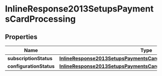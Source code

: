 
# InlineResponse2013SetupsPaymentsCardProcessing

## Properties
Name | Type | Description | Notes
------------ | ------------- | ------------- | -------------
**subscriptionStatus** | [**InlineResponse2013SetupsPaymentsCardProcessingSubscriptionStatus**](InlineResponse2013SetupsPaymentsCardProcessingSubscriptionStatus.md) |  |  [optional]
**configurationStatus** | [**InlineResponse2013SetupsPaymentsCardProcessingConfigurationStatus**](InlineResponse2013SetupsPaymentsCardProcessingConfigurationStatus.md) |  |  [optional]



